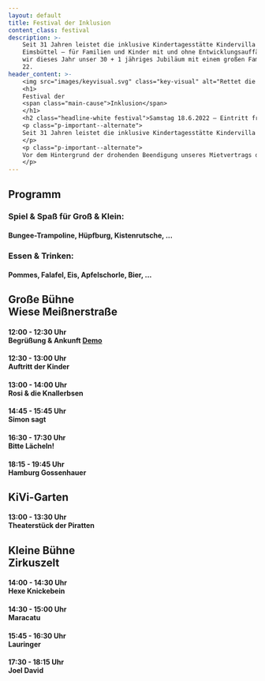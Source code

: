 ```yaml
---
layout: default
title: Festival der Inklusion
content_class: festival
description: >-
    Seit 31 Jahren leistet die inklusive Kindertagesstätte Kindervilla Fruchtallee wertvolle Arbeit im Stadtteil
    Eimsbüttel – für Familien und Kinder mit und ohne Entwicklungsauffälligkeiten. Pandemie-bedingt verschoben feiern
    wir dieses Jahr unser 30 + 1 jähriges Jubiläum mit einem großen Familienfest rund um unsere Kita in der Fruchtallee
    22.
header_content: >-
    <img src="images/keyvisual.svg" class="key-visual" alt="Rettet die KiVi, Dino mit Kindern">
    <h1>
    Festival der
    <span class="main-cause">Inklusion</span>
    </h1>
    <h2 class="headline-white festival">Samstag 18.6.2022 – Eintritt frei!</h2>
    <p class="p-important--alternate">
    Seit 31 Jahren leistet die inklusive Kindertagesstätte Kindervilla Fruchtallee wertvolle Arbeit im Stadtteil Eimsbüttel – für Familien und Kinder mit und ohne Entwicklungsauffälligkeiten. Pandemie-bedingt verschoben feiern wir dieses Jahr unser 30 + 1 jähriges Jubiläum mit einem großen Familienfest rund um unsere Kita in der Fruchtallee 22.
    </p>
    <p class="p-important--alternate">
    Vor dem Hintergrund der drohenden Beendigung unseres Mietvertrags durch die evangelische Kirche ist das Fortbestehen unserer Einrichtung derzeit ungewiss. Daher möchten wir mit diesem Festival der Inklusion auch ein deutliches Signal an Öffentlichkeit, Kirche, Politik und Verwaltung senden, dass Inklusion alle angeht und nur dann gelingen kann, wenn alle Akteur*innen an einem Strang ziehen!
    </p>
---
```

<h2 class="programm">Programm</h2>
<h3 class="headline-white">Spiel & Spaß für Groß & Klein:</h3>
<h4 class="headline-black">Bungee-Trampoline, Hüpfburg, Kistenrutsche, ...</h4>
<h3 class="headline-white">Essen & Trinken:</h3>
<h4 class="headline-black">Pommes, Falafel, Eis, Apfelschorle, Bier, ...</h4>
<h2>
Große Bühne
<br/>
Wiese Meißnerstraße
</h2>
<h4>
<span class="headline-black">12:00 - 12:30 Uhr</span>
<br/>
<span class="headline-white">Begrüßung & Ankunft <a href="index.html#demo">Demo</a></span>
</h4>
<h4>
<span class="headline-black">12:30 - 13:00 Uhr</span>
<br/>
<span class="headline-white">Auftritt der Kinder</span>
</h4>
<h4>
<span class="headline-black">13:00 - 14:00 Uhr</span>
<br/>
<span class="headline-white">Rosi & die Knallerbsen</span>
</h4>
<h4>
<span class="headline-black">14:45 - 15:45 Uhr</span>
<br/>
<span class="headline-white">Simon sagt</span>
</h4>
<h4>
<span class="headline-black">16:30 - 17:30 Uhr</span>
<br/>
<span class="headline-white">Bitte Lächeln!</span>
</h4>
<h4>
<span class="headline-black">18:15 - 19:45 Uhr</span>
<br/>
<span class="headline-white">Hamburg Gossenhauer</span>
</h4>
<h2>KiVi-Garten</h2>
<h4>
<span class="headline-black">13:00 - 13:30 Uhr</span>
<br/>
<span class="headline-white">Theaterstück der Piratten</span>
</h4>
<h2>
Kleine Bühne
<br/>
Zirkuszelt
</h2>
</h4>
<h4>
<span class="headline-black">14:00 - 14:30 Uhr</span>
<br/>
<span class="headline-white">Hexe Knickebein</span>
</h4>
<h4>
<span class="headline-black">14:30 - 15:00 Uhr</span>
<br/>
<span class="headline-white">Maracatu</span>
</h4>
<h4>
<span class="headline-black">15:45 - 16:30 Uhr</span>
<br/>
<span class="headline-white">Lauringer</span>
</h4>
<h4>
<span class="headline-black">17:30 - 18:15 Uhr</span>
<br/>
<span class="headline-white">Joel David</span>
</h4>
